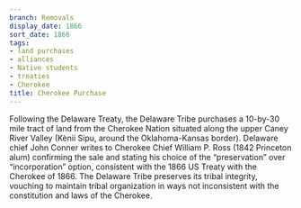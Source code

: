 ```yaml
---
branch: Removals
display_date: 1866
sort_date: 1866
tags:
- land purchases
- alliances
- Native students
- treaties
- Cherokee
title: Cherokee Purchase
---
```


Following the Delaware Treaty, the Delaware Tribe purchases a 10-by-30 mile tract of land from the Cherokee Nation situated along the upper Caney River Valley (Kènii Sipu, around the Oklahoma-Kansas border). Delaware chief John Conner writes to Cherokee Chief William P. Ross (1842 Princeton alum) confirming the sale and stating his choice of the “preservation” over “incorporation” option, consistent with the 1866 US Treaty with the Cherokee of 1866. The Delaware Tribe preserves its tribal integrity, vouching to maintain tribal organization in ways not inconsistent with the constitution and laws of the Cherokee.

